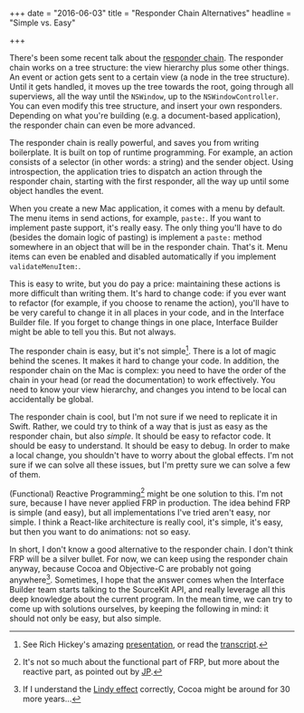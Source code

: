 +++
date = "2016-06-03"
title = "Responder Chain Alternatives"
headline = "Simple vs. Easy"

+++

There's been some recent talk about the [responder chain](https://developer.apple.com/library/mac/documentation/Cocoa/Conceptual/EventOverview/EventArchitecture/EventArchitecture.html#//apple_ref/doc/uid/10000060i-CH3-SW2). The responder chain works on a tree structure: the view hierarchy plus some other things. An event or action gets sent to a certain view (a node in the tree structure). Until it gets handled, it moves up the tree towards the root, going through all superviews, all the way until the `NSWindow`, up to the `NSWindowController`. You can even modify this tree structure, and insert your own responders. Depending on what you're building (e.g. a document-based application), the responder chain can even be more advanced.

The responder chain is really powerful, and saves you from writing boilerplate. It is built on top of runtime programming. For example, an action consists of a selector (in other words: a string) and the sender object. Using introspection, the application tries to dispatch an action through the responder chain, starting with the first responder, all the way up until some object handles the event.

When you create a new Mac application, it comes with a menu by default. The menu items in send actions, for example, `paste:`. If you want to implement paste support, it's really easy. The only thing you'll have to do (besides the domain logic of pasting) is implement a `paste:` method somewhere in an object that will be in the responder chain. That's it. Menu items can even be enabled and disabled automatically if you implement `validateMenuItem:`.

This is easy to write, but you do pay a price: maintaining these actions is more difficult than writing them. It's hard to change code: if you ever want to refactor (for example, if you choose to rename the action), you'll have to be very careful to change it in all places in your code, and in the Interface Builder file. If you forget to change things in one place, Interface Builder might be able to tell you this. But not always.

The responder chain is easy, but it's not simple[^simpleasy]. There is a lot of magic behind the scenes. It makes it hard to change your code. In addition, the responder chain on the Mac is complex: you need to have the order of the chain in your head (or read the documentation) to work effectively. You need to know your view hierarchy, and changes you intend to be local can accidentally be global.

The responder chain is cool, but I'm not sure if we need to replicate it in Swift. Rather, we could try to think of a way that is just as easy as the responder chain, but also *simple*. It should be easy to refactor code. It should be easy to understand. It should be easy to debug. In order to make a local change, you shouldn't have to worry about the global effects. I'm not sure if we can solve all these issues, but I'm pretty sure we can solve a few of them.

(Functional) Reactive Programming[^3] might be one solution to this. I'm not sure, because I have never applied FRP in production. The idea behind FRP is simple (and easy), but all implementations I've tried aren't easy, nor simple. I think a React-like architecture is really cool, it's simple, it's easy, but then you want to do animations: not so easy.

In short, I don't know a good alternative to the responder chain. I don't think FRP will be a silver bullet. For now, we can keep using the responder chain anyway, because Cocoa and Objective-C are probably not going anywhere[^lindy]. Sometimes, I hope that the answer comes when the Interface Builder team starts talking to the SourceKit API, and really leverage all this deep knowledge about the current program. In the mean time, we can try to come up with solutions ourselves, by keeping the following in mind: it should not only be easy, but also simple.

[^simpleasy]: See Rich Hickey's amazing [presentation](https://www.infoq.com/presentations/Simple-Made-Easy), or read the [transcript](https://github.com/matthiasn/talk-transcripts/blob/master/Hickey_Rich/SimpleMadeEasy.md).

[^lindy]: If I understand the [Lindy effect](https://en.wikipedia.org/wiki/Lindy_effect) correctly, Cocoa might be around for 30 more years...

[^3]: It's not so much about the functional part of FRP, but more about the reactive part, as pointed out by [JP](https://twitter.com/simjp/status/738830379298131969).
